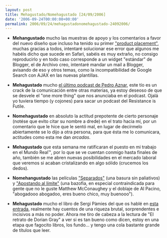 ```yaml
---
layout: post
title: Mehagustado/Nomehagustado [24/09/2006]
date: '2006-09-24T00:00:00+00:00'
permalink: 2006/09/24/mehagustadonomehagustado-24092006/
---
```

- <span style="font-weight:bold;">Mehangustado</span> mucho las muestras de apoyo y los comentarios a favor del nuevo diseño que incluso ha tenido su primer <a href="http://www.applesfera.com/2006/09/24-shiira-20-beta-una-nueva-version-asombrosa">"product placement"</a>, muchas gracias a todos, intentaré solucionar ese error que algunos me habéis dicho que sucede en Safari, sabéis es muy extraño, no consigo reproducirlo y en todo caso corresponde a un widget "estándar" de Blogger, el de Archivo creo, intentaré  mandar un mail a Blogger, avisando de eso y otros temas, como la incompatibilidad de Google Search con AJAX en las nuevas plantillas. 

- <span style="font-weight:bold;">Mehagustado</span> mucho <a href="http://cuatrodoce.blogsome.com/2006/09/22/podcast-10-ya-disponible/trackback/">el último podcast de Pedro Aznar</a>, este tío es un crack de la comunicación entre otras materias, ya estoy deseoso de que se desvele el "one more thing" que nos anunciaba en el podcast. Ojalá yo tuviera tiempo (y cojones) para sacar un podcast del Resistance is Futile.

- <span style="font-weight:bold;">Nomehagustado</span> en absoluto la actitud prepotente de cierto personaje (notése que evito citar su nombre a drede) en el trato hacia mí, por un comentario que le hice que le sentó mal, en lugar de decírmelo abiertamente se lo dijo a otra persona, para que ésta me lo comunicara, actitudes como esta me dan <span style="font-style:italic;">arcadas</span>.

- <span style="font-weight:bold;">Mehagustado</span> que esta semana me ratificaran el puesto en mi trabajo en el Mundo Real&trade;, por lo que se ve cuentan conmigo hasta finales de año, también se me abren nuevas posibilidades en el mercado laboral que veremos si acaban cristalizando en algo sólido (crucemos los dedos).

- <span style="font-weight:bold;">Nomehangustado</span> las películas <a href="http://www.imdb.com/title/tt0452594/">"Separados"</a> (una basura sin paliativos) y <a href="http://www.imdb.com/title/tt0417217/">"Apostando al límite"</a> (una bazofia, en especial contraindicada para gente que no le guste Matthew McConaughey y el doblaje de Al Pacino, "abogadooo abogadoo, eres bueno chico, muy buenooo").

- <span style="font-weight:bold;">Mehagustado</span> mucho el libro de Sergi Pàmies del que os hablé en <a href="http://resistancefutile.blogspot.com/2006/09/si-comes-un-limn-sin-hacer-pucheros.html">esta entrada</a>, realmente hay cuentos de una riqueza brutal, sorprendentes e incisivos a más no poder. Ahora me tiro de cabeza a la lectura de "El retrato de Dorian Gray" a ver si es tan bueno como dicen, estoy en una etapa que fagocito libros, los fundo... y tengo una cola bastante grande de títulos que leer.
